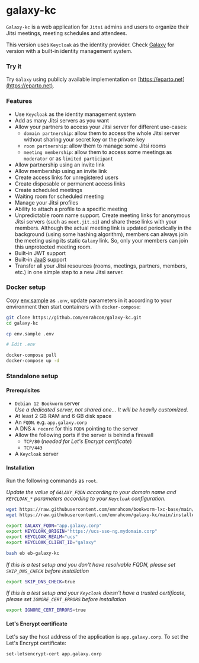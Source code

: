 # galaxy-kc

`Galaxy-kc` is a web application for `Jitsi` admins and users to organize their
Jitsi meetings, meeting schedules and attendees.

This version uses `Keycloak` as the identity provider. Check
[Galaxy](https://github.com/emrahcom/galaxy) for version with a built-in
identity management system.

### Try it

Try `Galaxy` using publicly available implementation on
[https://eparto.net](https://eparto.net).

### Features

- Use `Keycloak` as the identity management system
- Add as many Jitsi servers as you want
- Allow your partners to access your Jitsi server for different use-cases:
  - `domain partnership`: allow them to access the whole Jitsi server without
    sharing your secret key or the private key
  - `room partnership`: allow them to manage some Jitsi rooms
  - `meeting membership`: allow them to access some meetings as `moderator` or
    as `limited participant`
- Allow partnership using an invite link
- Allow membership using an invite link
- Create access links for unregistered users
- Create disposable or permanent access links
- Create scheduled meetings
- Waiting room for scheduled meeting
- Manage your Jitsi profiles
- Ability to attach a profile to a specific meeting
- Unpredictable room name support. Create meeting links for anonymous Jitsi
  servers (such as `meet.jit.si`) and share these links with your members.
  Although the actual meeting link is updated periodically in the background
  (using some hashing algorithm), members can always join the meeting using its
  static `Galaxy` link. So, only your members can join this unprotected meeting
  room.
- Built-in JWT support
- Built-in [JaaS](https://jaas.8x8.vc) support
- Transfer all your Jitsi resources (rooms, meetings, partners, members, etc.)
  in one simple step to a new Jitsi server.

### Docker setup

Copy [env.sample](/env.sample) as `.env`, update parameters in it according to
your environment then start containers with `docker-compose`:

```bash
git clone https://github.com/emrahcom/galaxy-kc.git
cd galaxy-kc

cp env.sample .env

# Edit .env

docker-compose pull
docker-compose up -d
```

### Standalone setup

#### Prerequisites

- `Debian 12 Bookworm` server\
  _Use a dedicated server, not shared one... It will be heavily customized._
- At least 2 GB RAM and 6 GB disk space
- An `FQDN`. e.g. `app.galaxy.corp`
- A DNS `A record` for this `FQDN` pointing to the server
- Allow the following ports if the server is behind a firewall
  - `TCP/80` (_needed for Let's Encrypt certificate_)
  - `TCP/443`
- A `Keycloak` server

#### Installation

Run the following commands as `root`.

_Update the value of `GALAXY_FQDN` according to your domain name and
`KEYCLOAK_*` parameters according to your `Keycloak` configuration._

```bash
wget https://raw.githubusercontent.com/emrahcom/bookworm-lxc-base/main/installer/eb
wget https://raw.githubusercontent.com/emrahcom/galaxy-kc/main/installer/eb-galaxy-kc.conf

export GALAXY_FQDN="app.galaxy.corp"
export KEYCLOAK_ORIGIN="https://ucs-sso-ng.mydomain.corp"
export KEYCLOAK_REALM="ucs"
export KEYCLOAK_CLIENT_ID="galaxy"

bash eb eb-galaxy-kc
```

_If this is a test setup and you don't have resolvable FQDN, please set
`SKIP_DNS_CHECK` before installation_

```bash
export SKIP_DNS_CHECK=true
```

_If this is a test setup and your `Keycloak` doesn't have a trusted certificate,
please set `IGNORE_CERT_ERRORS` before installation_

```bash
export IGNORE_CERT_ERRORS=true
```

#### Let's Encrypt certificate

Let's say the host address of the application is `app.galaxy.corp`. To set the
Let's Encrypt certificate:

```bash
set-letsencrypt-cert app.galaxy.corp
```
